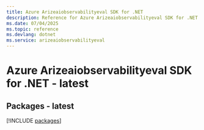 ```yaml
---
title: Azure Arizeaiobservabilityeval SDK for .NET
description: Reference for Azure Arizeaiobservabilityeval SDK for .NET
ms.date: 07/04/2025
ms.topic: reference
ms.devlang: dotnet
ms.service: arizeaiobservabilityeval
---
```

# Azure Arizeaiobservabilityeval SDK for .NET - latest
## Packages - latest
[!INCLUDE [packages](arizeaiobservabilityeval-index.md)]
